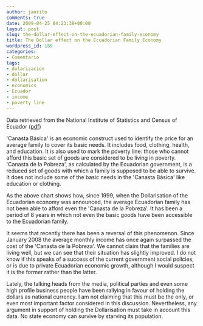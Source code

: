 ```yaml
---
author: janrito
comments: true
date: 2009-04-25 04:23:38+00:00
layout: post
slug: the-dollar-effect-on-the-ecuadorian-family-economy
title: The Dollar effect on the Ecuadorian Family Economy
wordpress_id: 189
categories:
- Comentario
tags:
- dolarizacion
- dollar
- dollarisation
- economics
- Ecuador
- income
- poverty line
---
```




Data retrieved from the National Institute of Statistics and Census of Ecuador ([pdf](http://www.inec.gov.ec/c/document_library/get_file?folderId=104043&name=DLFE-16813.pdf))

'Canasta Básica' is an economic construct used to identify the price for an average family to cover its basic needs. It includes food, clothing, health, and education. It is also used to mark the poverty line: those who cannot afford this basic set of goods are considered to be living in poverty. 'Canasta de la Pobreza', as calculated by the Ecuadorian government, is a reduced set of goods with which a family is supposed to be able to survive. It does not include some of the basic needs in the 'Canasta Básica' like education or clothing.<!-- more -->

As the above chart shows how, since 1999, when the Dollarisation of the Ecuadorian economy was announced, the average Ecuadorian family has not been able to afford even the 'Canasta de la Pobreza'. It has been a period of 8 years in which not even the basic goods have been accessible to the Ecuadorian family.

It seems that recently there has been a reversal of this phenomenon. Since January 2008 the average monthly income has once again surpassed the cost of the 'Canasta de la Pobreza'. We cannot claim that the families are living well, but we can see that their situation has slightly improved. I do not know if this speaks of a success of the current government social policies, or is due to private Ecuadorian economic growth, although I would suspect it is the former rather than the latter.

Lately, the talking heads from the media, political parties and even some high profile business people have been rallying in favour of holding the dollars as national currency. I am not claiming that this must be the only, or even most important factor considered in this discussion. Nevertheless, any argument in support of holding the Dollarisation must take in account this data. No state economy can survive by starving its population.
